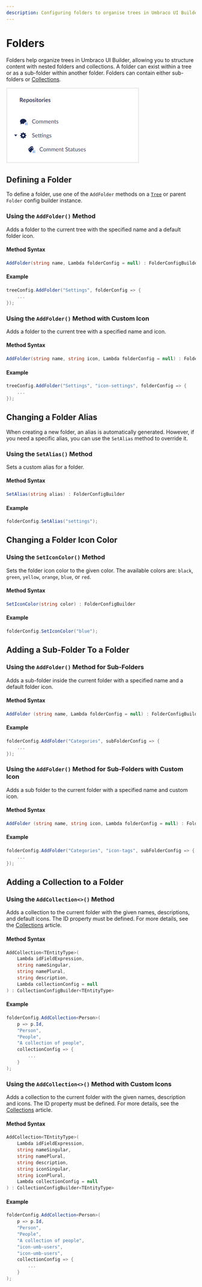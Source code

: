 ```yaml
---
description: Configuring folders to organise trees in Umbraco UI Builder.
---
```


# Folders

Folders help organize trees in Umbraco UI Builder, allowing you to structure content with nested folders and collections. A folder can exist within a tree or as a sub-folder within another folder. Folders can contain either sub-folders or [Collections](../collections/overview.md).

![Tree with Settings folder](../images/tree.png)

## Defining a Folder

To define a folder, use one of the `AddFolder` methods on a [`Tree`](trees.md) or parent `Folder` config builder instance.

### Using the `AddFolder()` Method

Adds a folder to the current tree with the specified name and a default folder icon.

#### Method Syntax

```cs
AddFolder(string name, Lambda folderConfig = null) : FolderConfigBuilder
```

#### Example

````csharp
treeConfig.AddFolder("Settings", folderConfig => {
    ...
});
````

### Using the `AddFolder()` Method with Custom Icon

Adds a folder to the current tree with a specified name and icon.

#### Method Syntax

```cs
AddFolder(string name, string icon, Lambda folderConfig = null) : FolderConfigBuilder
```

#### Example

````csharp
treeConfig.AddFolder("Settings", "icon-settings", folderConfig => {
    ...
});
````

## Changing a Folder Alias

When creating a new folder, an alias is automatically generated. However, if you need a specific alias, you can use the `SetAlias` method to override it.

### Using the `SetAlias()` Method

Sets a custom alias for a folder.

#### Method Syntax

```cs
SetAlias(string alias) : FolderConfigBuilder
```

#### Example

````csharp
folderConfig.SetAlias("settings");
````

## Changing a Folder Icon Color

### Using the `SetIconColor()` Method

Sets the folder icon color to the given color. The available colors are: `black`, `green`, `yellow`, `orange`, `blue`, or `red`.

#### Method Syntax

```cs
SetIconColor(string color) : FolderConfigBuilder
```

#### Example

````csharp
folderConfig.SetIconColor("blue");
````

## Adding a Sub-Folder To a Folder

### Using the `AddFolder()` Method for Sub-Folders

Adds a sub-folder inside the current folder with a specified name and a default folder icon.

#### Method Syntax

```cs
AddFolder (string name, Lambda folderConfig = null) : FolderConfigBuilder
```

#### Example

````csharp
folderConfig.AddFolder("Categories", subFolderConfig => {
    ...
});
````

### Using the `AddFolder()` Method for Sub-Folders with Custom Icon

Adds a sub folder to the current folder with a specified name and custom icon.

#### Method Syntax

```cs
AddFolder (string name, string icon, Lambda folderConfig = null) : FolderConfigBuilder
```

#### Example

````csharp
folderConfig.AddFolder("Categories", "icon-tags", subFolderConfig => {
    ...
});
````

## Adding a Collection to a Folder

### Using the `AddCollection<>()` Method

Adds a collection to the current folder with the given names, descriptions, and default icons. The ID property must be defined. For more details, see the [Collections](../collections/overview.md) article.

#### Method Syntax

```cs
AddCollection<TEntityType>(
    Lambda idFieldExpression, 
    string nameSingular, 
    string namePlural, 
    string description, 
    Lambda collectionConfig = null
) : CollectionConfigBuilder<TEntityType>

```

#### Example

````csharp
folderConfig.AddCollection<Person>(
    p => p.Id, 
    "Person", 
    "People", 
    "A collection of people", 
    collectionConfig => {
        ...
    }
);
````

### Using the `AddCollection<>()` Method with Custom Icons

Adds a collection to the current folder with the given names, description and icons. The ID property must be defined. For more details, see the [Collections](../collections/overview.md) article.

#### Method Syntax

```cs
AddCollection<TEntityType>(
    Lambda idFieldExpression, 
    string nameSingular, 
    string namePlural, 
    string description, 
    string iconSingular, 
    string iconPlural, 
    Lambda collectionConfig = null
) : CollectionConfigBuilder<TEntityType>

```

#### Example

````csharp
folderConfig.AddCollection<Person>(
    p => p.Id, 
    "Person", 
    "People", 
    "A collection of people", 
    "icon-umb-users", 
    "icon-umb-users", 
    collectionConfig => {
        ...
    }
);
````
